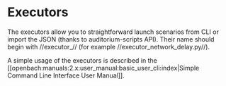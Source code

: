 # Executors

The executors  allow you to straightforward launch scenarios from CLI or import the JSON (thanks to auditorium-scripts API). Their name should begin with //executor_// (for example //executor_network_delay.py//). 

A simple usage of the executors is described in the [[openbach:manuals:2.x:user_manual:basic_user_cli:index|Simple Command Line Interface User Manual]].
